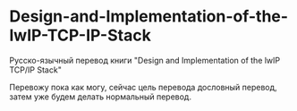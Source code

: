 # Design-and-Implementation-of-the-lwIP-TCP-IP-Stack
Русско-язычный перевод книги "Design and Implementation of the lwIP TCP/IP Stack"

Перевожу пока как могу, сейчас цель перевода дословный перевод, затем уже будем делать нормальный перевод.
